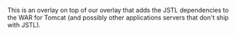This is an overlay on top of our overlay that adds the JSTL dependencies to
the WAR for Tomcat (and possibly other applications servers that don't ship
with JSTL).
